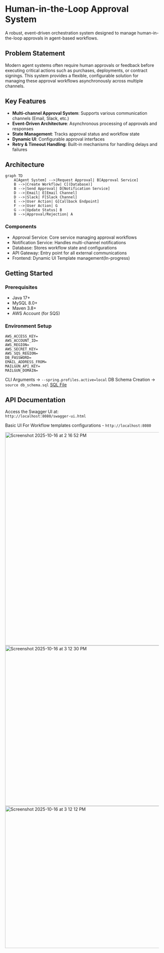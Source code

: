 # Human-in-the-Loop Approval System

A robust, event-driven orchestration system designed to manage human-in-the-loop approvals in agent-based workflows.

## Problem Statement

Modern agent systems often require human approvals or feedback before executing critical actions such as purchases, deployments, or contract signings. This system provides a flexible, configurable solution for managing these approval workflows asynchronously across multiple channels.

## Key Features

- **Multi-channel Approval System**: Supports various communication channels (Email, Slack, etc.)
- **Event-Driven Architecture**: Asynchronous processing of approvals and responses
- **State Management**: Tracks approval status and workflow state
- **Dynamic UI**: Configurable approval interfaces
- **Retry & Timeout Handling**: Built-in mechanisms for handling delays and failures

## Architecture

```mermaid
graph TD
    A[Agent System] -->|Request Approval| B[Approval Service]
    B -->|Create Workflow| C[(Database)]
    B -->|Send Approval| D[Notification Service]
    D -->|Email| E[Email Channel]
    D -->|Slack| F[Slack Channel]
    E -->|User Action| G[Callback Endpoint]
    F -->|User Action| G
    G -->|Update Status| B
    B -->|Approval/Rejection| A
```

### Components

- Approval Service: Core service managing approval workflows  
- Notification Service: Handles multi-channel notifications  
- Database: Stores workflow state and configurations  
- API Gateway: Entry point for all external communications  
- Frontend: Dynamic UI Template management(In-progress) 

## Getting Started

### Prerequisites

- Java 17+
- MySQL 8.0+
- Maven 3.8+
- AWS Account (for SQS)

### Environment Setup

```
AWS_ACCESS_KEY=
AWS_ACCOUNT_ID=
AWS_REGION=
AWS_SECRET_KEY=
AWS_SQS_REGION=
DB_PASSWORD=
EMAIL_ADDRESS_FROM=
MAILGUN_API_KEY=
MAILGUN_DOMAIN=
```

CLI Arguments -> `--spring.profiles.active=local`
DB Schema Creation -> `source db_schema.sql` [SQL File](https://github.com/YatharthLakhera/Human-In-The-Loop/blob/main/src/main/resources/db_schema.sql)

## API Documentation

Access the Swagger UI at:  
`http://localhost:8080/swagger-ui.html`

Basic UI For Workflow templates configurations - `http://localhost:8080`

<img width="1432" height="699" alt="Screenshot 2025-10-16 at 2 16 52 PM" src="https://github.com/user-attachments/assets/b55c70a2-f493-4b7e-87b2-e63fc37faa35" />
<img width="1423" height="526" alt="Screenshot 2025-10-16 at 3 12 30 PM" src="https://github.com/user-attachments/assets/7dc6902f-5cab-405a-9bcd-df9a512b188c" />
<img width="1414" height="466" alt="Screenshot 2025-10-16 at 3 12 12 PM" src="https://github.com/user-attachments/assets/cb9d7bc8-ba14-45c0-9f24-4aeedfac968a" />
